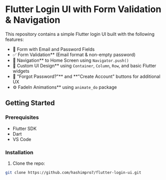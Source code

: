 # Flutter Login UI with Form Validation & Navigation

This repository contains a simple Flutter login UI built with the following features:

- 🧾 Form with Email and Password Fields
- ✅ Form Validation** (Email format & non-empty password)
- 🔄 Navigation** to Home Screen using `Navigator.push()`
- 💅 Custom UI Design** using `Container`, `Column`, `Row`, and basic Flutter widgets
- 🔐 "Forgot Password?"** and **"Create Account" buttons for additional UX
- ⚙️ FadeIn Animations** using `animate_do` package


## Getting Started

### Prerequisites

- Flutter SDK
- Dart
- VS Code
### Installation

1. Clone the repo:

```bash
git clone https://github.com/hashimpro7/flutter-login-ui.git
